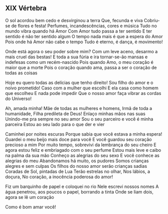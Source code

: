## XIX Vértebra

O sol acordou bem cedo e desvirginou a terra
Que, fecunda e viva
Cobriu-se de flores e festa!
Perfumes, incandescências, cores e música
Tudo no mundo vibra quando há Amor
Com Amor tudo passa a ter sentido
E ter sentido é não ter sentido algum
O tempo nada mais é que a espera do Amor
Pois onde há Amor não cabe o tempo
Tudo é eterno, é dança, é movimento!

Onde está agora o seu poder sobre mim?
Com um leve aceno, desarmo a mais cruel das bestas!
E toda a sua fúria e ira tornar-se-ão mansas e indefesas como um recém-nascido
Pois quando Amo, o meu coração é maior que a morte
Pois o coração quando ama, passa a ser o coração de todas as coisas

Hoje eu quero todas as delícias que tenho direito!
Sou filho do amor e o noivo prometido!
Caso com a mulher que escolhi
E ela casa como homem que escolheu
E nada pode impedir
Que o nosso amor faça vibrar as cordas do Universo!

Ah, amada minha!
Mãe de todas as mulheres e homens,
Irmã de toda a humanidade,
Filha predileta de Deus!
Enlaço minhas mãos nas suas
Unindo-me pra sempre no seu amor
Sou o seu parceiro e você é minha parceira
Estou ao seu lado para o que der e vier

Caminhei por noites escuras
Porque sabia que você estava a minha espera!
Guardei o meu beijo mais doce para você
E você guardou seu coração precioso a mim
Por muito tempo, sobrevivi da lembrança do seu cheiro
E agora estou feliz e embriagado com o seu perfume
Estou mais leve e caibo na palma da sua mão
Conheço as alegrias do seu sexo
E você conhece as alegrias do meu
Abandonamos há muito, os pudores
Somos crianças alegres e sem culpas
Os filhos do nosso amor serão crianças sadias
Coradas de Sol, pintadas de Lua
Terão estrelas no olhar,
Nos lábios, a doçura,
No coração, a inocência poderosa do amor!

Fiz um barquinho de papel e coloquei no rio
Nele escrevi nossos nomes
A água penetrou, aos poucos o papel, borrando a tinta
Onde se liam dois, agora se lê um coração

Como é bom amar você!